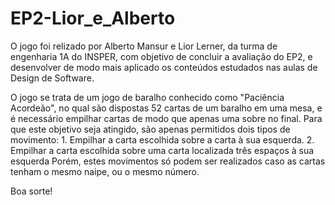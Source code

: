 # EP2-Lior_e_Alberto

O jogo foi relizado por Alberto Mansur e Lior Lerner, da turma de engenharia 1A do INSPER, com objetivo de concluir a avaliação do EP2, e desenvolver de modo mais aplicado os conteúdos estudados nas aulas de Design de Software.

O jogo se trata de um jogo de baralho conhecido como "Paciência Acordeão", no qual são dispostas 52 cartas de um baralho em uma mesa, e é necessário empilhar cartas de modo que apenas uma sobre no final.
Para que este objetivo seja atingido, são apenas permitidos dois tipos de movimento:
    1. Empilhar a carta escolhida sobre a carta à sua esquerda.
    2. Empilhar a carta escolhida sobre uma carta localizada três espaços à sua esquerda
Porém, estes movimentos só podem ser realizados caso as cartas tenham o mesmo naipe, ou o mesmo número.

Boa sorte!


